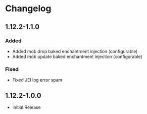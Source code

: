 # Changelog
## 1.12.2-1.1.0
### Added
- Added mob drop baked enchantment injection (configurable)
- Added mob update baked enchantment injection (configurable)

### Fixed
- Fixed JEI log error spam

## 1.12.2-1.0.0
- Initial Release
